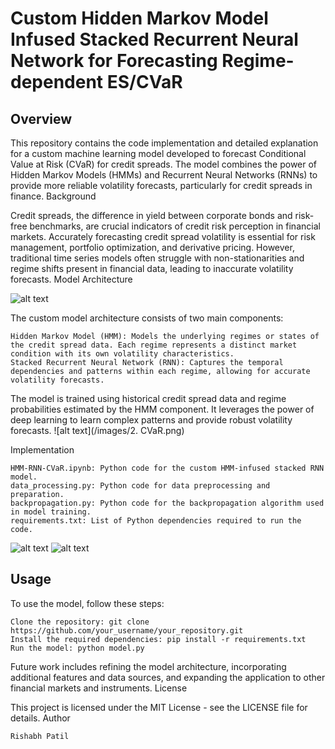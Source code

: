 # Custom Hidden Markov Model Infused Stacked Recurrent Neural Network for Forecasting Regime-dependent ES/CVaR
## Overview

This repository contains the code implementation and detailed explanation for a custom machine learning model developed to forecast Conditional Value at Risk (CVaR) for credit spreads. The model combines the power of Hidden Markov Models (HMMs) and Recurrent Neural Networks (RNNs) to provide more reliable volatility forecasts, particularly for credit spreads in finance.
Background

Credit spreads, the difference in yield between corporate bonds and risk-free benchmarks, are crucial indicators of credit risk perception in financial markets. Accurately forecasting credit spread volatility is essential for risk management, portfolio optimization, and derivative pricing. However, traditional time series models often struggle with non-stationarities and regime shifts present in financial data, leading to inaccurate volatility forecasts.
Model Architecture

![alt text](/images/7.Architecture.jpg)


The custom model architecture consists of two main components:

    Hidden Markov Model (HMM): Models the underlying regimes or states of the credit spread data. Each regime represents a distinct market condition with its own volatility characteristics.
    Stacked Recurrent Neural Network (RNN): Captures the temporal dependencies and patterns within each regime, allowing for accurate volatility forecasts.

The model is trained using historical credit spread data and regime probabilities estimated by the HMM component. It leverages the power of deep learning to learn complex patterns and provide robust volatility forecasts.
![alt text](/images/2. CVaR.png)

Implementation

    HMM-RNN-CVaR.ipynb: Python code for the custom HMM-infused stacked RNN model.
    data_processing.py: Python code for data preprocessing and preparation.
    backpropagation.py: Python code for the backpropagation algorithm used in model training.
    requirements.txt: List of Python dependencies required to run the code.

![alt text](/images/3.MultiCVaR.png)
![alt text](/images/6.HMM.png)


## Usage

To use the model, follow these steps:

    Clone the repository: git clone https://github.com/your_username/your_repository.git
    Install the required dependencies: pip install -r requirements.txt
    Run the model: python model.py

Future work includes refining the model architecture, incorporating additional features and data sources, and expanding the application to other financial markets and instruments.
License

This project is licensed under the MIT License - see the LICENSE file for details.
Author

    Rishabh Patil
